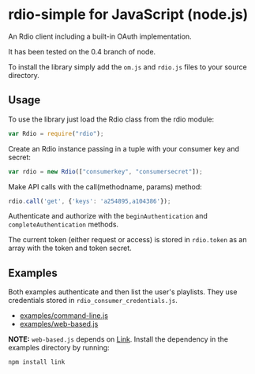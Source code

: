 rdio-simple for JavaScript (node.js)
====================================

An Rdio client including a built-in OAuth implementation.

It has been tested on the 0.4 branch of node.

To install the library simply add the `om.js` and `rdio.js` files
to your source directory.

Usage
-----

To use the library just load the Rdio class from the rdio module:
```javascript
var Rdio = require("rdio");
```
Create an Rdio instance passing in a tuple with your consumer key and secret:
```javascript
var rdio = new Rdio(["consumerkey", "consumersecret"]);
```
Make API calls with the call(methodname, params) method:
```javascript
rdio.call('get', {'keys': 'a254895,a104386'});
```
Authenticate and authorize with the `beginAuthentication` and
`completeAuthentication` methods.

The current token (either request or access) is stored in `rdio.token` as an
array with the token and token secret.

Examples
--------

Both examples authenticate and then list the user's playlists. They use
credentials stored in `rdio_consumer_credentials.js`.
 
* [examples/command-line.js](https://github.com/rdio/rdio-simple/blob/master/node/examples/command-line.js)
* [examples/web-based.js](https://github.com/rdio/rdio-simple/blob/master/node/examples/web-based.js)

**NOTE:** `web-based.js` depends on [Link](http://linkjs.org/). Install the dependency
in the examples directory by running:

```bash
npm install link
```